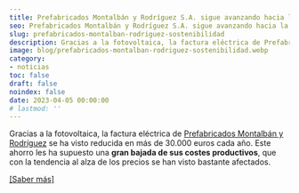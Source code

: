 ```yaml
---
title: Prefabricados Montalbán y Rodríguez S.A. sigue avanzando hacia la sostenibilidad
seo: Prefabricados Montalbán y Rodríguez S.A. sigue avanzando hacia la sostenibilidad - Ingeniería Solvent
slug: prefabricados-montalban-rodriguez-sostenibilidad
description: Gracias a la fotovoltaica, la factura eléctrica de Prefabricados Montalbán y Rodríguez se ha visto reducida en más de 30.000 euros cada año. Este ahorro les
image: blog/prefabricados-montalban-rodriguez-sostenibilidad.webp
category:
- noticias
toc: false
draft: false
noindex: false
date: 2023-04-05 00:00:00
# lastmod: ''
---
```

Gracias a la fotovoltaica, la factura eléctrica de [Prefabricados Montalbán y Rodríguez](https://montalbanyrodriguez.com/) se ha visto reducida en más de 30.000 euros cada año. Este ahorro les ha supuesto una **gran bajada de sus costes productivos**, que con la tendencia al alza de los precios se han visto bastante afectados.

[[Saber más]](https://murciaeconomia.com/art/91009/prefabricados-montalban-y-rodriguez-sa-sigue-avanzando-hacia-la-sostenibilidad)
